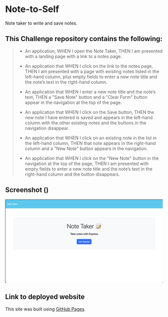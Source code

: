 # Note-to-Self
Note taker to write and save notes.
## This Challenge repository contains the following:

> * An application, WHEN I open the Note Taker, THEN I am presented with a landing page with a link to a notes page.
>
> *  An application that WHEN I click on the link to the notes page, THEN I am presented with a page with existing notes listed in the left-hand column, plus empty fields to enter a new note title and the note’s text in the right-hand column.
>
> *  An application that WHEN I enter a new note title and the note’s text, THEN a "Save Note" button and a "Clear Form" button appear in the navigation at the top of the page.
>
> * An application that WHEN I click on the Save button, THEN the new note I have entered is saved and appears in the left-hand column with the other existing notes and the buttons in the navigation disappear.
>
> * An application that WHEN I click on an existing note in the list in the left-hand column, THEN that note appears in the right-hand column and a "New Note" button appears in the navigation.
>
> * An application that WHEN I click on the "New Note" button in the navigation at the top of the page, THEN I am presented with empty fields to enter a new note title and the note’s text in the right-hand column and the button disappears.

## Screenshot ()
![Screenshot of the deployed application.](/images/LandingPage.png)

## Link to deployed website 
This site was built using [GitHub Pages](https://favioa.github.io/Note-to-Self/).